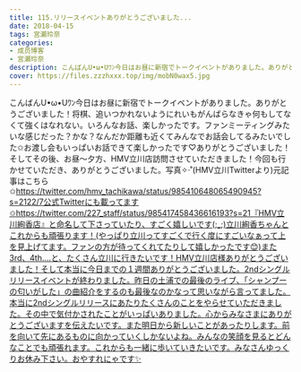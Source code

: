 ```yaml
---
title: 115.リリースイベントありがとうございました...
date: 2018-04-15
tags: 宮瀬玲奈
categories: 
- 成员博客
- 宮瀬玲奈
description: こんばんU•ω•Uﾜﾝ今日はお昼に新宿でトークイベントがありました。ありがとうございました！将棋、追いつかれないようにれいもがんばらなきゃ何もしてなくて強くはなれない。いろんなお話、楽しかったです。ファン...
cover: https://files.zzzhxxx.top/img/mobN0wax5.jpg 
---
```


こんばんU•ω•Uﾜﾝ今日はお昼に新宿でトークイベントがありました。ありがとうございました！将棋、追いつかれないようにれいもがんばらなきゃ何もしてなくて強くはなれない。いろんなお話、楽しかったです。ファンミーティングみたいな感じだった？かな？なんだか距離も近くてみんなでお話会してるみたいでした✩お渡し会もいっぱいお話できて楽しかったです♡ありがとうございました！そしてその後、お昼～夕方、HMV立川店訪問させていただきました！今回も行かせていただき、ありがとうございました。写真✧‧˚(HMV立川Twitterより)元記事はこちら✩https://twitter.com/hmv_tachikawa/status/985410648065490945?s=2122/7公式Twitterにも載ってます✩https://twitter.com/227_staff/status/985417458436616193?s=21『HMV立川絢香店』と命名して下さっていたり、すごく嬉しいです(;_;)立川絢香ちゃんとこれからも頑張ります！(やっぱり立川ってすごくで行く度にすごいなぁって上を見上げてます。ファンの方が待ってくれてたりして嬉しかったです😊)また3rd、4th....と、たくさん立川に行きたいです！HMV立川店様ありがとうございました！そして本当に今日までの１週間ありがとうございました。2ndシングルリリースイベントが終わりました。昨日の土浦での最後のライブ、「シャンプーの匂いがした」の曲紹介をするのも最後なのかなって思いながら言ってました。本当に2ndシングルリリースにあたりたくさんのことをやらせていただきました。その中で気付かされたことがいっぱいありました。心からみなさまにありがとうございますを伝えたいです。また明日から新しいことがあったりします。前を向いて先にあるものに向かっていくしかないよね。みんなの笑顔を見るとどんなことでも頑張れます。これからも一緒に歩いていきたいです。みなさんゆっくりお休み下さい。おやすれにゃです✨


